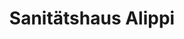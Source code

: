 ---
title: "Sanitätshaus Alippi"
url: /zwickau/sanitaetshaus-alippi-leipziger-strasse/
shop: Sanitätshaus
---